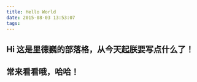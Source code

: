 ```yaml
---
title: Hello World
date: 2015-08-03 13:53:07
tags:
---
```


## Hi 这是里德巍的部落格，从今天起朕要写点什么了！

## 常来看看哦，哈哈！
